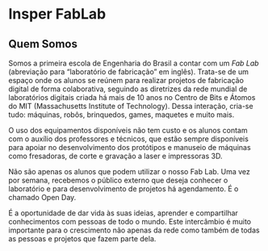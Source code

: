 # Insper FabLab


## Quem Somos

Somos a primeira escola de Engenharia do Brasil a contar com um *Fab Lab* (abreviação para “laboratório de fabricação” em inglês). Trata-se de um espaço onde os alunos se reúnem para realizar projetos de fabricação digital de forma colaborativa, seguindo as diretrizes da rede mundial de laboratórios digitais criada há mais de 10 anos no Centro de Bits e Átomos do MIT (Massachusetts Institute of Technology). Dessa interação, cria-se tudo: máquinas, robôs, brinquedos, games, maquetes e muito mais.

O uso dos equipamentos disponíveis não tem custo e os alunos contam com o auxílio dos professores e técnicos, que estão sempre disponíveis para apoiar no desenvolvimento dos protótipos e manuseio de máquinas como fresadoras, de corte e gravação a laser e impressoras 3D.

Não são apenas os alunos que podem utilizar o nosso Fab Lab. Uma vez por semana, recebemos o público externo que deseja conhecer o laboratório e para desenvolvimento de projetos há agendamento. É o chamado Open Day.

É a oportunidade de dar vida às suas ideias, aprender e compartilhar conhecimentos com pessoas de todo o mundo. Este intercâmbio é muito importante para o crescimento não apenas da rede como também de todas as pessoas e projetos que fazem parte dela.
